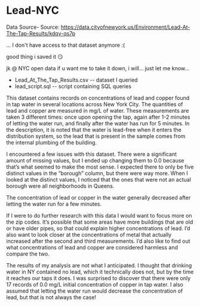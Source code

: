 # Lead-NYC

Data Source- Source: https://data.cityofnewyork.us/Environment/Lead-At-The-Tap-Results/kdqv-qs7p

... I don't have access to that dataset anymore :(

good thing i saved it 😏

jk @ NYC open data if u want me to take it down, i will... just let me know...




* Lead_At_The_Tap_Results.csv   -- dataset I queried
* lead_script.sql               -- script containing SQL queries

This dataset contains records on concentrations of lead and copper found in tap water in several locations across New York City.
The quantities of lead and copper are measured in mg/L of water. These measurements are taken 3 different times: once upon opening the tap, again after 1-2 minutes of letting the water run, and finally after the water has run for 5 minutes.
In the description, it is noted that the water is lead-free when it enters the distribution system, so the lead that is present in the sample comes from the internal plumbing of the building.

I encountered a few issues with this dataset. There were a significant amount of missing values, but I ended up changing them to 0.0 because that’s what seemed to make the most sense.
I expected there to only be five distinct values in the “borough” column, but there were way more.
When I looked at the distinct values, I noticed that the ones that were not an actual borough were all neighborhoods in Queens.

The concentration of lead or copper in the water generally decreased after letting the water run for a few minutes.

If I were to do further research with this data I would want to focus more on the zip codes.
It’s possible that some areas have more buildings that are old or have older pipes, so that could explain higher concentrations of lead.
I’d also want to look closer at the concentrations of metal that actually increased after the second and third measurements. 
I’d also like to find out what concentrations of lead and copper are considered harmless and compare the two.

The results of my analysis are not what I anticipated.
I thought that drinking water in NY contained no lead, which it technically does not, but by the time it reaches our taps it does.
I was surprised to discover that there were only 17 records of 0.0 mg/L initial concentration of copper in tap water.
I also assumed that letting the water run would decrease the concentration of lead, but that is not always the case!
